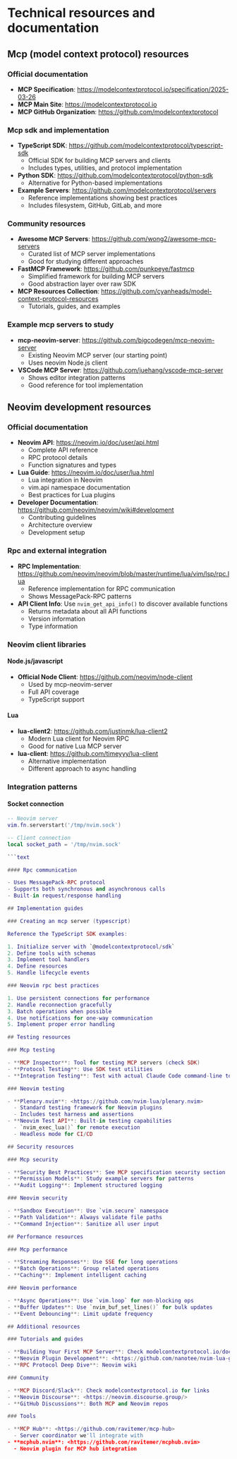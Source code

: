 
# Technical resources and documentation

## Mcp (model context protocol) resources

### Official documentation

- **MCP Specification**: <https://modelcontextprotocol.io/specification/2025-03-26>
- **MCP Main Site**: <https://modelcontextprotocol.io>
- **MCP GitHub Organization**: <https://github.com/modelcontextprotocol>

### Mcp sdk and implementation

- **TypeScript SDK**: <https://github.com/modelcontextprotocol/typescript-sdk>
  - Official SDK for building MCP servers and clients
  - Includes types, utilities, and protocol implementation
- **Python SDK**: <https://github.com/modelcontextprotocol/python-sdk>
  - Alternative for Python-based implementations
- **Example Servers**: <https://github.com/modelcontextprotocol/servers>
  - Reference implementations showing best practices
  - Includes filesystem, GitHub, GitLab, and more

### Community resources

- **Awesome MCP Servers**: <https://github.com/wong2/awesome-mcp-servers>
  - Curated list of MCP server implementations
  - Good for studying different approaches
- **FastMCP Framework**: <https://github.com/punkpeye/fastmcp>
  - Simplified framework for building MCP servers
  - Good abstraction layer over raw SDK
- **MCP Resources Collection**: <https://github.com/cyanheads/model-context-protocol-resources>
  - Tutorials, guides, and examples

### Example mcp servers to study

- **mcp-neovim-server**: <https://github.com/bigcodegen/mcp-neovim-server>
  - Existing Neovim MCP server (our starting point)
  - Uses neovim Node.js client
- **VSCode MCP Server**: <https://github.com/juehang/vscode-mcp-server>
  - Shows editor integration patterns
  - Good reference for tool implementation

## Neovim development resources

### Official documentation

- **Neovim API**: <https://neovim.io/doc/user/api.html>
  - Complete API reference
  - RPC protocol details
  - Function signatures and types
- **Lua Guide**: <https://neovim.io/doc/user/lua.html>
  - Lua integration in Neovim
  - vim.api namespace documentation
  - Best practices for Lua plugins
- **Developer Documentation**: <https://github.com/neovim/neovim/wiki#development>
  - Contributing guidelines
  - Architecture overview
  - Development setup

### Rpc and external integration

- **RPC Implementation**: <https://github.com/neovim/neovim/blob/master/runtime/lua/vim/lsp/rpc.lua>
  - Reference implementation for RPC communication
  - Shows MessagePack-RPC patterns
- **API Client Info**: Use `nvim_get_api_info()` to discover available functions
  - Returns metadata about all API functions
  - Version information
  - Type information

### Neovim client libraries

#### Node.js/javascript

- **Official Node Client**: <https://github.com/neovim/node-client>
  - Used by mcp-neovim-server
  - Full API coverage
  - TypeScript support

#### Lua

- **lua-client2**: <https://github.com/justinmk/lua-client2>
  - Modern Lua client for Neovim RPC
  - Good for native Lua MCP server
- **lua-client**: <https://github.com/timeyyy/lua-client>
  - Alternative implementation
  - Different approach to async handling

### Integration patterns

#### Socket connection

```lua
-- Neovim server
vim.fn.serverstart('/tmp/nvim.sock')

-- Client connection
local socket_path = '/tmp/nvim.sock'

```text

#### Rpc communication

- Uses MessagePack-RPC protocol
- Supports both synchronous and asynchronous calls
- Built-in request/response handling

## Implementation guides

### Creating an mcp server (typescript)

Reference the TypeScript SDK examples:

1. Initialize server with `@modelcontextprotocol/sdk`
2. Define tools with schemas
3. Implement tool handlers
4. Define resources
5. Handle lifecycle events

### Neovim rpc best practices

1. Use persistent connections for performance
2. Handle reconnection gracefully
3. Batch operations when possible
4. Use notifications for one-way communication
5. Implement proper error handling

## Testing resources

### Mcp testing

- **MCP Inspector**: Tool for testing MCP servers (check SDK)
- **Protocol Testing**: Use SDK test utilities
- **Integration Testing**: Test with actual Claude Code command-line tool

### Neovim testing

- **Plenary.nvim**: <https://github.com/nvim-lua/plenary.nvim>
  - Standard testing framework for Neovim plugins
  - Includes test harness and assertions
- **Neovim Test API**: Built-in testing capabilities
  - `nvim_exec_lua()` for remote execution
  - Headless mode for CI/CD

## Security resources

### Mcp security

- **Security Best Practices**: See MCP specification security section
- **Permission Models**: Study example servers for patterns
- **Audit Logging**: Implement structured logging

### Neovim security

- **Sandbox Execution**: Use `vim.secure` namespace
- **Path Validation**: Always validate file paths
- **Command Injection**: Sanitize all user input

## Performance resources

### Mcp performance

- **Streaming Responses**: Use SSE for long operations
- **Batch Operations**: Group related operations
- **Caching**: Implement intelligent caching

### Neovim performance

- **Async Operations**: Use `vim.loop` for non-blocking ops
- **Buffer Updates**: Use `nvim_buf_set_lines()` for bulk updates
- **Event Debouncing**: Limit update frequency

## Additional resources

### Tutorials and guides

- **Building Your First MCP Server**: Check modelcontextprotocol.io/docs
- **Neovim Plugin Development**: <https://github.com/nanotee/nvim-lua-guide>
- **RPC Protocol Deep Dive**: Neovim wiki

### Community

- **MCP Discord/Slack**: Check modelcontextprotocol.io for links
- **Neovim Discourse**: <https://neovim.discourse.group/>
- **GitHub Discussions**: Both MCP and Neovim repos

### Tools

- **MCP Hub**: <https://github.com/ravitemer/mcp-hub>
  - Server coordinator we'll integrate with
- **mcphub.nvim**: <https://github.com/ravitemer/mcphub.nvim>
  - Neovim plugin for MCP hub integration

